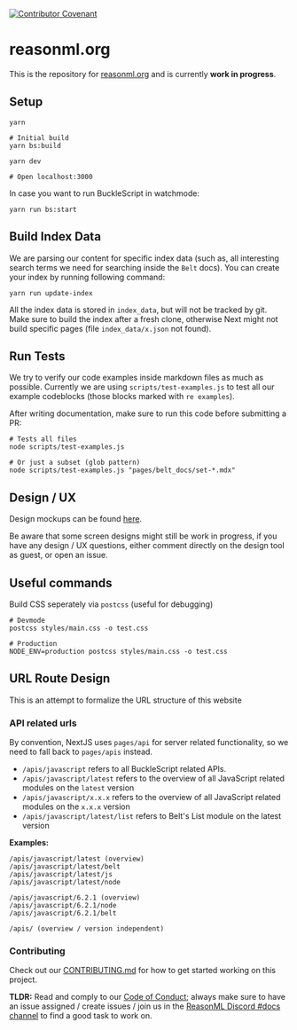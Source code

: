 [![Contributor Covenant](https://img.shields.io/badge/Contributor%20Covenant-v1.4%20adopted-ff69b4.svg)](CODE_OF_CONDUCT.md)

# reasonml.org

This is the repository for [reasonml.org](https://reasonml.org) and is currently **work
in progress**.

## Setup

```
yarn

# Initial build
yarn bs:build

yarn dev

# Open localhost:3000
```

In case you want to run BuckleScript in watchmode:

```
yarn run bs:start
```

## Build Index Data

We are parsing our content for specific index data (such as, all interesting
search terms we need for searching inside the `Belt` docs). You can create your
index by running following command:

```
yarn run update-index
```

All the index data is stored in `index_data`, but will not be tracked by git.
Make sure to build the index after a fresh clone, otherwise Next might not
build specific pages (file `index_data/x.json` not found).

## Run Tests

We try to verify our code examples inside markdown files as much as possible.
Currently we are using `scripts/test-examples.js` to test all our example
codeblocks (those blocks marked with `re examples`).

After writing documentation, make sure to run this code before submitting a PR:

```
# Tests all files
node scripts/test-examples.js

# Or just a subset (glob pattern)
node scripts/test-examples.js "pages/belt_docs/set-*.mdx"
```

## Design / UX

Design mockups can be found
[here](https://xd.adobe.com/spec/15aaca36-8352-45aa-48c2-18fc508c81ed-639b/grid).

Be aware that some screen designs might still be work in progress, if you have
any design / UX questions, either comment directly on the design tool as guest,
or open an issue.

## Useful commands

Build CSS seperately via `postcss` (useful for debugging)

```
# Devmode
postcss styles/main.css -o test.css

# Production
NODE_ENV=production postcss styles/main.css -o test.css
```

## URL Route Design

This is an attempt to formalize the URL structure of this website

### API related urls

By convention, NextJS uses `pages/api` for server related functionality, so we
need to fall back to `pages/apis` instead.

- `/apis/javascript` refers to all BuckleScript related APIs.
- `/apis/javascript/latest` refers to the overview of all JavaScript related modules on the `latest` version
- `/apis/javascript/x.x.x` refers to the overview of all JavaScript related modules on the `x.x.x` version
- `/apis/javascript/latest/list` refers to Belt's List module on the latest version

**Examples:**

```
/apis/javascript/latest (overview)
/apis/javascript/latest/belt
/apis/javascript/latest/js
/apis/javascript/latest/node

/apis/javascript/6.2.1 (overview)
/apis/javascript/6.2.1/node
/apis/javascript/6.2.1/belt

/apis/ (overview / version independent)
```

### Contributing

Check out our [CONTRIBUTING.md](CONTRIBUTING.md) for how to get started working
on this project.

**TLDR:** Read and comply to our [Code of Conduct](CODE_OF_CONDUCT.md); always
make sure to have an issue assigned / create issues / join us in the
[ReasonML Discord #docs channel](https://discord.gg/fscQAnj) to find a good
task to work on.
